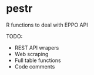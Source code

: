 # pestr
R functions to deal with EPPO API


TODO:

* REST API wrapers
* Web scraping
* Full table functions
* Code comments
